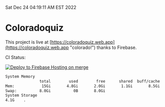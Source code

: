 Sat Dec 24 04:19:11 AM EST 2022

# Coloradoquiz


This project is live at [https://coloradoquiz.web.app](https://coloradoquiz.web.app "colorado!") thanks to Firebase.

CI Status: 

[![Deploy to Firebase Hosting on merge](https://github.com/teamkushal/coloradoquiz/actions/workflows/firebase-hosting-merge.yml/badge.svg)](https://github.com/teamkushal/coloradoquiz/actions/workflows/firebase-hosting-merge.yml)

```bash
System Memory
               total        used        free      shared  buff/cache   available
Mem:            15Gi       4.8Gi       2.0Gi       1.1Gi       8.5Gi       9.1Gi
Swap:          8.0Gi          0B       8.0Gi
System Storage
4.1G	.
```
```bash
